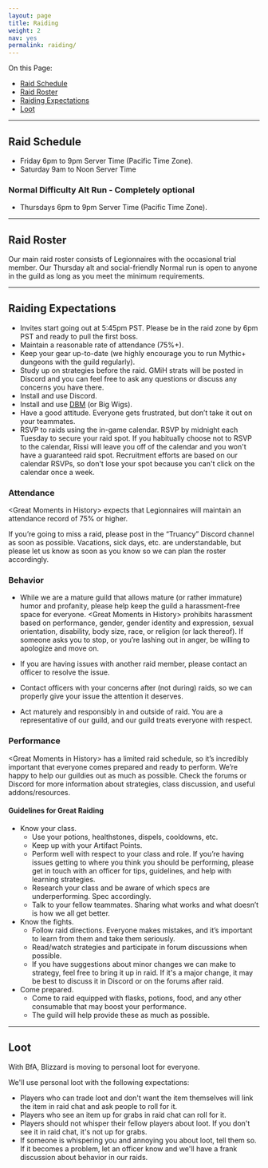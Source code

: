 ```yaml
---
layout: page
title: Raiding
weight: 2
nav: yes
permalink: raiding/
---
```


<div id="sidebar" class="table-of-contents">
  <p class="on-this-page">On this Page:</p>
  <ul class="on-this-page__list">
    <li><a class="scroll-to-link" href="#raid-schedule">Raid Schedule</a></li>
    <li><a class="scroll-to-link" href="#raid-roster">Raid Roster</a></li>
    <li><a class="scroll-to-link" href="#raiding-expectations">Raiding Expectations</a></li>
    <li><a class="scroll-to-link" href="#loot">Loot</a></li>
  </ul>
</div>

<hr class="divider">

## Raid Schedule
- Friday 6pm to 9pm Server Time (Pacific Time Zone).
- Saturday 9am to Noon Server Time

### Normal Difficulty Alt Run - Completely optional
- Thursdays 6pm to 9pm Server Time (Pacific Time Zone).

<hr class="divider">

## Raid Roster

Our main raid roster consists of Legionnaires with the occasional trial member. Our Thursday alt and social-friendly Normal run is open to anyone in the guild as long as you meet the minimum requirements.

<hr class="divider">

## Raiding Expectations
- Invites start going out at 5:45pm PST. Please be in the raid zone by 6pm PST and ready to pull the first boss.
- Maintain a reasonable rate of attendance (75%+).
- Keep your gear up-to-date (we highly encourage you to run Mythic+ dungeons with the guild regularly).
- Study up on strategies before the raid. GMiH strats will be posted in Discord and you can feel free to ask any questions or discuss any concerns you have there.
- Install and use Discord.
- Install and use [DBM](https://mods.curse.com/addons/wow/deadly-boss-mods) (or Big Wigs).
- Have a good attitude. Everyone gets frustrated, but don’t take it out on your teammates.
- RSVP to raids using the in-game calendar. RSVP by midnight each Tuesday to secure your raid spot. If you habitually choose not to RSVP to the calendar, Rissi will leave you off of the calendar and you won't have a guaranteed raid spot. Recruitment efforts are based on our calendar RSVPs, so don't lose your spot because you can't click on the calendar once a week.

### Attendance

&lt;Great Moments in History&gt; expects that Legionnaires will maintain an attendance record of 75% or higher.

If you’re going to miss a raid, please post in the “Truancy” Discord channel as soon as possible. Vacations, sick days, etc. are understandable, but please let us know as soon as you know so we can plan the roster accordingly.

### Behavior
- While we are a mature guild that allows mature (or rather immature) humor and profanity, please help keep the guild a harassment-free space for everyone. &lt;Great Moments in History&gt; prohibits harassment based on performance, gender, gender identity and expression, sexual orientation, disability, body size, race, or religion (or lack thereof). If someone asks you to stop, or you’re lashing out in anger, be willing to apologize and move on.

- If you are having issues with another raid member, please contact an officer to resolve the issue.

- Contact officers with your concerns after (not during) raids, so we can properly give your issue the attention it deserves.

- Act maturely and responsibly in and outside of raid. You are a representative of our guild, and our guild treats everyone with respect.

### Performance
&lt;Great Moments in History&gt; has a limited raid schedule, so it’s incredibly important that everyone comes prepared and ready to perform. We’re happy to help our guildies out as much as possible. Check the forums or Discord for more information about strategies, class discussion, and useful addons/resources.

#### Guidelines for Great Raiding

- Know your class.
  - Use your potions, healthstones, dispels, cooldowns, etc.
  - Keep up with your Artifact Points.
  - Perform well with respect to your class and role. If you’re having issues getting to where you think you should be performing, please get in touch with an officer for tips, guidelines, and help with learning strategies.
  - Research your class and be aware of which specs are underperforming. Spec accordingly.
  - Talk to your fellow teammates. Sharing what works and what doesn’t is how we all get better.
- Know the fights.
  - Follow raid directions. Everyone makes mistakes, and it’s important to learn from them and take them seriously.
  - Read/watch strategies and participate in forum discussions when possible.
  - If you have suggestions about minor changes we can make to strategy, feel free to bring it up in raid. If it's a major change, it may be best to discuss it in Discord or on the forums after raid.
- Come prepared.
  - Come to raid equipped with flasks, potions, food, and any other consumable that may boost your performance.
  - The guild will help provide these as much as possible.

<hr class="divider">

## Loot
With BfA, Blizzard is moving to personal loot for everyone.

We'll use personal loot with the following expectations:
- Players who can trade loot and don't want the item themselves will link the item in raid chat and ask people to roll for it.
- Players who see an item up for grabs in raid chat can roll for it.
- Players should not whisper their fellow players about loot. If you don't see it in raid chat, it's not up for grabs.
- If someone is whispering you and annoying you about loot, tell them so. If it becomes a problem, let an officer know and we'll have a frank discussion about behavior in our raids.
